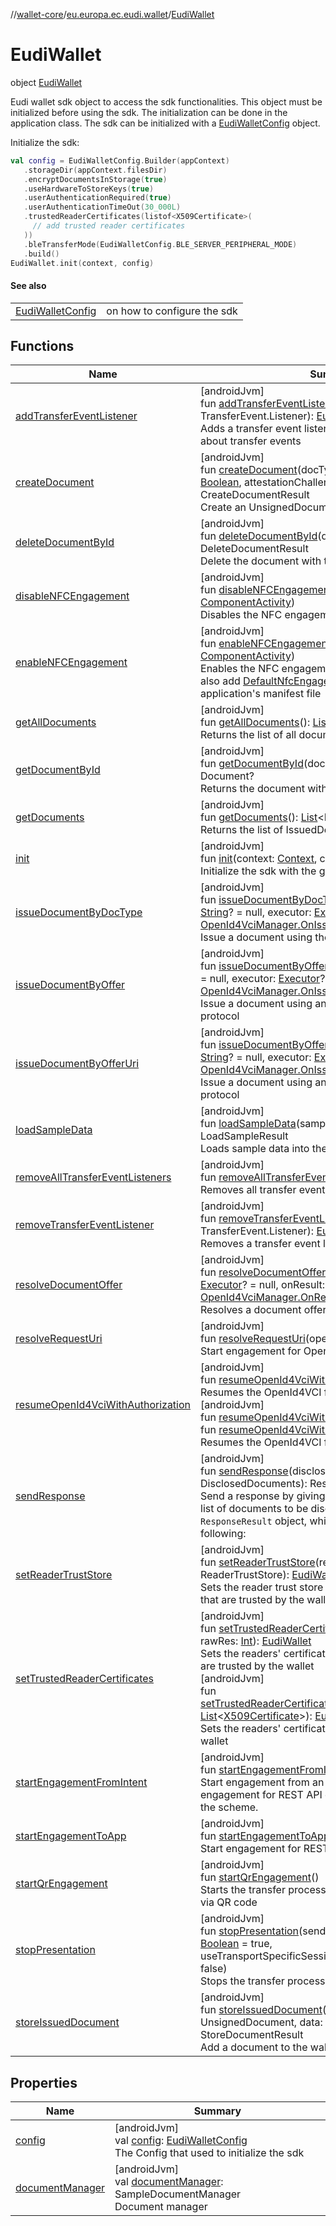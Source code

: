 //[wallet-core](../../../index.md)/[eu.europa.ec.eudi.wallet](../index.md)/[EudiWallet](index.md)

# EudiWallet

object [EudiWallet](index.md)

Eudi wallet sdk object to access the sdk functionalities. This object must be initialized before using the sdk. The initialization can be done in the application class. The sdk can be initialized with a [EudiWalletConfig](../-eudi-wallet-config/index.md) object.

Initialize the sdk:

```kotlin
val config = EudiWalletConfig.Builder(appContext)
   .storageDir(appContext.filesDir)
   .encryptDocumentsInStorage(true)
   .useHardwareToStoreKeys(true)
   .userAuthenticationRequired(true)
   .userAuthenticationTimeOut(30_000L)
   .trustedReaderCertificates(listof<X509Certificate>(
     // add trusted reader certificates
   ))
   .bleTransferMode(EudiWalletConfig.BLE_SERVER_PERIPHERAL_MODE)
   .build()
EudiWallet.init(context, config)
```

#### See also

| | |
|---|---|
| [EudiWalletConfig](../-eudi-wallet-config/index.md) | on how to configure the sdk |

## Functions

| Name                                                                           | Summary                                                                                                                                                                                                                                                                                                                                                                                                                                                                                                                                                                                                                                                                                                                                                                                                         |
|--------------------------------------------------------------------------------|-----------------------------------------------------------------------------------------------------------------------------------------------------------------------------------------------------------------------------------------------------------------------------------------------------------------------------------------------------------------------------------------------------------------------------------------------------------------------------------------------------------------------------------------------------------------------------------------------------------------------------------------------------------------------------------------------------------------------------------------------------------------------------------------------------------------|
| [addTransferEventListener](add-transfer-event-listener.md)                     | [androidJvm]<br>fun [addTransferEventListener](add-transfer-event-listener.md)(listener: TransferEvent.Listener): [EudiWallet](index.md)<br>Adds a transfer event listener in order to be notified about transfer events                                                                                                                                                                                                                                                                                                                                                                                                                                                                                                                                                                                        |
| [createDocument](create-document.md)                                           | [androidJvm]<br>fun [createDocument](create-document.md)(docType: [String](https://kotlinlang.org/api/latest/jvm/stdlib/kotlin/-string/index.html), hardwareBacked: [Boolean](https://kotlinlang.org/api/latest/jvm/stdlib/kotlin/-boolean/index.html), attestationChallenge: [ByteArray](https://kotlinlang.org/api/latest/jvm/stdlib/kotlin/-byte-array/index.html)? = null): CreateDocumentResult<br>Create an UnsignedDocument for the given [docType](create-document.md)                                                                                                                                                                                                                                                                                                                                  |
| [deleteDocumentById](delete-document-by-id.md)                                 | [androidJvm]<br>fun [deleteDocumentById](delete-document-by-id.md)(documentId: DocumentId): DeleteDocumentResult<br>Delete the document with the given [documentId](delete-document-by-id.md)                                                                                                                                                                                                                                                                                                                                                                                                                                                                                                                                                                                                                   |
| [disableNFCEngagement](disable-n-f-c-engagement.md)                            | [androidJvm]<br>fun [disableNFCEngagement](disable-n-f-c-engagement.md)(activity: [ComponentActivity](https://developer.android.com/reference/kotlin/androidx/activity/ComponentActivity.html))<br>Disables the NFC engagement functionality                                                                                                                                                                                                                                                                                                                                                                                                                                                                                                                                                                    |
| [enableNFCEngagement](enable-n-f-c-engagement.md)                              | [androidJvm]<br>fun [enableNFCEngagement](enable-n-f-c-engagement.md)(activity: [ComponentActivity](https://developer.android.com/reference/kotlin/androidx/activity/ComponentActivity.html))<br>Enables the NFC engagement functionality You must also add [DefaultNfcEngagementService](../../eu.europa.ec.eudi.wallet.util/-default-nfc-engagement-service/index.md) to your application's manifest file                                                                                                                                                                                                                                                                                                                                                                                                     |
| [getAllDocuments](get-all-documents.md)                                        | [androidJvm]<br>fun [getAllDocuments](get-all-documents.md)(): [List](https://kotlinlang.org/api/latest/jvm/stdlib/kotlin.collections/-list/index.html)&lt;Document&gt;<br>Returns the list of all documents                                                                                                                                                                                                                                                                                                                                                                                                                                                                                                                                                                                                    |
| [getDocumentById](get-document-by-id.md)                                       | [androidJvm]<br>fun [getDocumentById](get-document-by-id.md)(documentId: DocumentId): Document?<br>Returns the document with the given [documentId](get-document-by-id.md)                                                                                                                                                                                                                                                                                                                                                                                                                                                                                                                                                                                                                                      |
| [getDocuments](get-documents.md)                                               | [androidJvm]<br>fun [getDocuments](get-documents.md)(): [List](https://kotlinlang.org/api/latest/jvm/stdlib/kotlin.collections/-list/index.html)&lt;IssuedDocument&gt;<br>Returns the list of IssuedDocument                                                                                                                                                                                                                                                                                                                                                                                                                                                                                                                                                                                                    |
| [init](init.md)                                                                | [androidJvm]<br>fun [init](init.md)(context: [Context](https://developer.android.com/reference/kotlin/android/content/Context.html), config: [EudiWalletConfig](../-eudi-wallet-config/index.md))<br>Initialize the sdk with the given [config](init.md)                                                                                                                                                                                                                                                                                                                                                                                                                                                                                                                                                        |
| [issueDocumentByDocType](issue-document-by-doc-type.md)                        | [androidJvm]<br>fun [issueDocumentByDocType](issue-document-by-doc-type.md)(docType: [String](https://kotlinlang.org/api/latest/jvm/stdlib/kotlin/-string/index.html), txCode: [String](https://kotlinlang.org/api/latest/jvm/stdlib/kotlin/-string/index.html)? = null, executor: [Executor](https://developer.android.com/reference/kotlin/java/util/concurrent/Executor.html)? = null, onEvent: [OpenId4VciManager.OnIssueEvent](../../eu.europa.ec.eudi.wallet.issue.openid4vci/-open-id4-vci-manager/-on-issue-event/index.md))<br>Issue a document using the OpenId4VCI protocol                                                                                                                                                                                                                          |
| [issueDocumentByOffer](issue-document-by-offer.md)                             | [androidJvm]<br>fun [issueDocumentByOffer](issue-document-by-offer.md)(offer: [Offer](../../eu.europa.ec.eudi.wallet.issue.openid4vci/-offer/index.md), txCode: [String](https://kotlinlang.org/api/latest/jvm/stdlib/kotlin/-string/index.html)? = null, executor: [Executor](https://developer.android.com/reference/kotlin/java/util/concurrent/Executor.html)? = null, onEvent: [OpenId4VciManager.OnIssueEvent](../../eu.europa.ec.eudi.wallet.issue.openid4vci/-open-id4-vci-manager/-on-issue-event/index.md))<br>Issue a document using an offer and the OpenId4VCI protocol                                                                                                                                                                                                                            |
| [issueDocumentByOfferUri](issue-document-by-offer-uri.md)                      | [androidJvm]<br>fun [issueDocumentByOfferUri](issue-document-by-offer-uri.md)(offerUri: [String](https://kotlinlang.org/api/latest/jvm/stdlib/kotlin/-string/index.html), txCode: [String](https://kotlinlang.org/api/latest/jvm/stdlib/kotlin/-string/index.html)? = null, executor: [Executor](https://developer.android.com/reference/kotlin/java/util/concurrent/Executor.html)? = null, onEvent: [OpenId4VciManager.OnIssueEvent](../../eu.europa.ec.eudi.wallet.issue.openid4vci/-open-id4-vci-manager/-on-issue-event/index.md))<br>Issue a document using an offerUri and the OpenId4VCI protocol                                                                                                                                                                                                       |
| [loadSampleData](load-sample-data.md)                                          | [androidJvm]<br>fun [loadSampleData](load-sample-data.md)(sampleData: [ByteArray](https://kotlinlang.org/api/latest/jvm/stdlib/kotlin/-byte-array/index.html)): LoadSampleResult<br>Loads sample data into the wallet's document manager                                                                                                                                                                                                                                                                                                                                                                                                                                                                                                                                                                        |
| [removeAllTransferEventListeners](remove-all-transfer-event-listeners.md)      | [androidJvm]<br>fun [removeAllTransferEventListeners](remove-all-transfer-event-listeners.md)(): [EudiWallet](index.md)<br>Removes all transfer event listeners.                                                                                                                                                                                                                                                                                                                                                                                                                                                                                                                                                                                                                                                |
| [removeTransferEventListener](remove-transfer-event-listener.md)               | [androidJvm]<br>fun [removeTransferEventListener](remove-transfer-event-listener.md)(listener: TransferEvent.Listener): [EudiWallet](index.md)<br>Removes a transfer event listener.                                                                                                                                                                                                                                                                                                                                                                                                                                                                                                                                                                                                                            |
| [resolveDocumentOffer](resolve-document-offer.md)                              | [androidJvm]<br>fun [resolveDocumentOffer](resolve-document-offer.md)(offerUri: [String](https://kotlinlang.org/api/latest/jvm/stdlib/kotlin/-string/index.html), executor: [Executor](https://developer.android.com/reference/kotlin/java/util/concurrent/Executor.html)? = null, onResult: [OpenId4VciManager.OnResolvedOffer](../../eu.europa.ec.eudi.wallet.issue.openid4vci/-open-id4-vci-manager/-on-resolved-offer/index.md))<br>Resolves a document offer using OpenId4VCI protocol                                                                                                                                                                                                                                                                                                                     |
| [resolveRequestUri](resolve-request-uri.md)                                    | [androidJvm]<br>fun [resolveRequestUri](resolve-request-uri.md)(openid4VpURI: [String](https://kotlinlang.org/api/latest/jvm/stdlib/kotlin/-string/index.html))<br>Start engagement for OpenId4Vp                                                                                                                                                                                                                                                                                                                                                                                                                                                                                                                                                                                                               |
| [resumeOpenId4VciWithAuthorization](resume-open-id4-vci-with-authorization.md) | [androidJvm]<br>fun [resumeOpenId4VciWithAuthorization](resume-open-id4-vci-with-authorization.md)(intent: [Intent](https://developer.android.com/reference/kotlin/android/content/Intent.html))<br>Resumes the OpenId4VCI flow with the given [intent](resume-open-id4-vci-with-authorization.md)<br>[androidJvm]<br>fun [resumeOpenId4VciWithAuthorization](resume-open-id4-vci-with-authorization.md)(uri: [Uri](https://developer.android.com/reference/kotlin/android/net/Uri.html))<br>fun [resumeOpenId4VciWithAuthorization](resume-open-id4-vci-with-authorization.md)(uri: [String](https://kotlinlang.org/api/latest/jvm/stdlib/kotlin/-string/index.html))<br>Resumes the OpenId4VCI flow with the given intent                                                                                     |
| [sendResponse](send-response.md)                                               | [androidJvm]<br>fun [sendResponse](send-response.md)(disclosedDocuments: DisclosedDocuments): ResponseResult<br>Send a response by giving DisclosedDocuments, i.e. the list of documents to be disclosed. The method returns a `ResponseResult` object, which can be one of the following:                                                                                                                                                                                                                                                                                                                                                                                                                                                                                                                      |
| [setReaderTrustStore](set-reader-trust-store.md)                               | [androidJvm]<br>fun [setReaderTrustStore](set-reader-trust-store.md)(readerTrustStore: ReaderTrustStore): [EudiWallet](index.md)<br>Sets the reader trust store with the readers' certificates that are trusted by the wallet                                                                                                                                                                                                                                                                                                                                                                                                                                                                                                                                                                                   |
| [setTrustedReaderCertificates](set-trusted-reader-certificates.md)             | [androidJvm]<br>fun [setTrustedReaderCertificates](set-trusted-reader-certificates.md)(@[RawRes](https://developer.android.com/reference/kotlin/androidx/annotation/RawRes.html)vararg rawRes: [Int](https://kotlinlang.org/api/latest/jvm/stdlib/kotlin/-int/index.html)): [EudiWallet](index.md)<br>Sets the readers' certificates from raw resources that are trusted by the wallet<br>[androidJvm]<br>fun [setTrustedReaderCertificates](set-trusted-reader-certificates.md)(trustedReaderCertificates: [List](https://kotlinlang.org/api/latest/jvm/stdlib/kotlin.collections/-list/index.html)&lt;[X509Certificate](https://developer.android.com/reference/kotlin/java/security/cert/X509Certificate.html)&gt;): [EudiWallet](index.md)<br>Sets the readers' certificates that are trusted by the wallet |
| [startEngagementFromIntent](start-engagement-from-intent.md)                   | [androidJvm]<br>fun [startEngagementFromIntent](start-engagement-from-intent.md)(intent: [Intent](https://developer.android.com/reference/kotlin/android/content/Intent.html))<br>Start engagement from an Intent. This will perform engagement for REST API or OpenId4Vp depending on the scheme.                                                                                                                                                                                                                                                                                                                                                                                                                                                                                                              |
| [startEngagementToApp](start-engagement-to-app.md)                             | [androidJvm]<br>fun [startEngagementToApp](start-engagement-to-app.md)(intent: [Intent](https://developer.android.com/reference/kotlin/android/content/Intent.html))<br>Start engagement for REST API                                                                                                                                                                                                                                                                                                                                                                                                                                                                                                                                                                                                           |
| [startQrEngagement](start-qr-engagement.md)                                    | [androidJvm]<br>fun [startQrEngagement](start-qr-engagement.md)()<br>Starts the transfer process by engaging with the reader via QR code                                                                                                                                                                                                                                                                                                                                                                                                                                                                                                                                                                                                                                                                        |
| [stopPresentation](stop-presentation.md)                                       | [androidJvm]<br>fun [stopPresentation](stop-presentation.md)(sendSessionTerminationMessage: [Boolean](https://kotlinlang.org/api/latest/jvm/stdlib/kotlin/-boolean/index.html) = true, useTransportSpecificSessionTermination: [Boolean](https://kotlinlang.org/api/latest/jvm/stdlib/kotlin/-boolean/index.html) = false)<br>Stops the transfer process                                                                                                                                                                                                                                                                                                                                                                                                                                                        |
| [storeIssuedDocument](store-issued-document.md)                                | [androidJvm]<br>fun [storeIssuedDocument](store-issued-document.md)(unsignedDocument: UnsignedDocument, data: [ByteArray](https://kotlinlang.org/api/latest/jvm/stdlib/kotlin/-byte-array/index.html)): StoreDocumentResult<br>Add a document to the wallet                                                                                                                                                                                                                                                                                                                                                                                                                                                                                                                                                     |

## Properties

| Name | Summary |
|---|---|
| [config](config.md) | [androidJvm]<br>val [config](config.md): [EudiWalletConfig](../-eudi-wallet-config/index.md)<br>The Config that used to initialize the sdk |
| [documentManager](document-manager.md) | [androidJvm]<br>val [documentManager](document-manager.md): SampleDocumentManager<br>Document manager |
